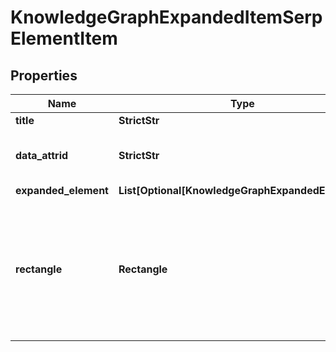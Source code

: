 # KnowledgeGraphExpandedItemSerpElementItem


## Properties

| Name | Type | Description | Notes |
|------------ | ------------- | ------------- | -------------|
**title** | **StrictStr** | title of the link |[optional]|
**data_attrid** | **StrictStr** | google defined data attribute ID<br>example:<br>kc:/local:place qa |[optional]|
**expanded_element** | **List[Optional[KnowledgeGraphExpandedElement]]** | link of the element |[optional]|
**rectangle** | **Rectangle** | rectangle parameters<br>contains cartesian coordinates and pixel dimensions of the result’s snippet in SERP<br>equals null if calculate_rectangles in the POST request is not set to true |[optional]|